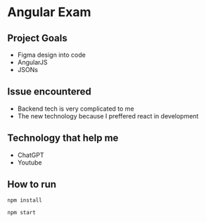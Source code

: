 # Angular Exam

## Project Goals

- Figma design into code
- AngularJS
- JSONs

## Issue encountered
- Backend tech is very complicated to me
- The new technology because I preffered react in development

## Technology that help me
- ChatGPT
- Youtube

## How to run
`npm install` 

`npm start`
